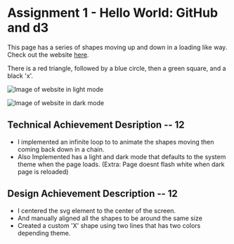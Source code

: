 Assignment 1 - Hello World: GitHub and d3  
===

This page has a series of shapes moving up and down in a loading like way. Check out the website [here](https://alancuriel.github.io/01-ghd3-1/index.html).

There is a red triangle, followed by a blue circle, then a green square, and a black 'x'.

![Image of website in light mode](https://github.com/alancuriel/01-ghd3-1/blob/main/image.png?raw=true)

![Image of website in dark mode](https://github.com/alancuriel/01-ghd3-1/blob/main/image-dark.png?raw=true)


Technical Achievement Desription -- 12  
---
- I implemented an infinite loop to to animate the shapes moving then coming back down in a chain. 
- Also  Implemented has a light and dark mode that defaults to the system theme when the page loads. (Extra: Page doesnt flash white when dark page is reloaded)

Design Achievement Description -- 12
---
- I centered the svg element to the center of the screen.
- And manually aligned all the shapes to be around the same size
- Created a custom 'X' shape using two lines that has two colors depending theme.


